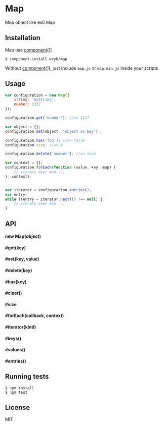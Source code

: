 # Map

Map object like es6 Map


## Installation
Map use [component(1)](https://github.com/component/component)
```batch
$ component-install wryk/map
```

Without [component(1)](https://github.com/component/component), just include `map.js` or `map.min.js` inside your scripts.
 

## Usage
```javascript
var configuration = new Map({
	string: 'myString',
	number: 1337
});

configuration.get('number'); //=> 1137

var object = {};
configuration.set(object, 'object as key');

configuration.has('foo'); //=> false
configuration.size; //=> 3

configuration.delete('number'); //=> true

var context = {};
configuration.forEach(function (value, key, map) {
	// iterate over map ...
}, context);


var iterator = configuration.entries();
var entry;
while ((entry = iterator.next()) !== null) {
	// iterate over map ...
}
```

## API
#### new Map(object)
#### #get(key)
#### #set(key, value)
#### #delete(key)
#### #has(key)
#### #clear()
#### #size
#### #forEach(callback, context)
#### #iterator(kind)
#### #keys()
#### #values()
#### #entries()

## Running tests
```batch
$ npm install
$ npm test
```

## License
MIT